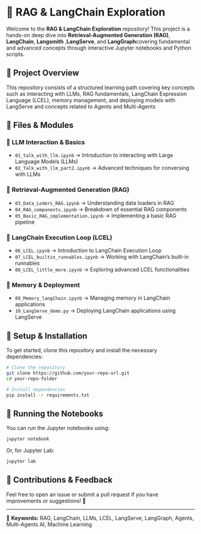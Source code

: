 # 🚀 RAG & LangChain Exploration

Welcome to the **RAG & LangChain Exploration** repository! This project is a hands-on deep dive into **Retrieval-Augmented Generation (RAG)**, **LangChain**, **Langsmith** ,**LangServe**, and **LangGraph**covering fundamental and advanced concepts through interactive Jupyter notebooks and Python scripts.

## 📌 Project Overview

This repository consists of a structured learning path covering key concepts such as interacting with LLMs, RAG fundamentals, LangChain Expression Language (LCEL), memory management, and deploying models with LangServe and concepts related to Agents and Multi-Agents

## 📂 Files & Modules

### 🔹 **LLM Interaction & Basics**

- `01_talk_with_llm.ipynb` → Introduction to interacting with Large Language Models (LLMs)
- `02_Talk_with_llm_part2.ipynb` → Advanced techniques for conversing with LLMs

### 🔹 **Retrieval-Augmented Generation (RAG)**

- `03_Data_Loders_RAG.ipynb` → Understanding data loaders in RAG
- `04_RAG_components.ipynb` → Breakdown of essential RAG components
- `05_Basic_RAG_implementation.ipynb` → Implementing a basic RAG pipeline

### 🔹 **LangChain Execution Loop (LCEL)**

- `06_LCEL.ipynb` → Introduction to LangChain Execution Loop
- `07_LCEL_builtin_runnables.ipynb` → Working with LangChain’s built-in runnables
- `08_LCEL_little_more.ipynb` → Exploring advanced LCEL functionalities

### 🔹 **Memory & Deployment**

- `09_Memory_langChain.ipynb` → Managing memory in LangChain applications
- `10_LangServe_demo.py` → Deploying LangChain applications using LangServe

## 🔧 Setup & Installation

To get started, clone this repository and install the necessary dependencies:

```bash
# Clone the repository
git clone https://github.com/your-repo-url.git
cd your-repo-folder

# Install dependencies
pip install -r requirements.txt
```

## 🚀 Running the Notebooks

You can run the Jupyter notebooks using:

```bash
jupyter notebook
```

Or, for Jupyter Lab:

```bash
jupyter lab
```

## 🌟 Contributions & Feedback

Feel free to open an issue or submit a pull request if you have improvements or suggestions! 🚀

---

🎯 **Keywords:** RAG, LangChain, LLMs, LCEL, LangServe, LangGraph, Agents, Multi-Agents AI, Machine Learning


